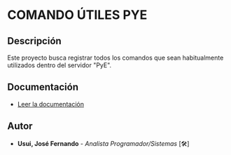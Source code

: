 # COMANDO ÚTILES PYE

## Descripción
Este proyecto busca registrar todos los comandos que sean habitualmente utilizados dentro del servidor "PyE".

## Documentación
* [Leer la documentación](doc/DOCUMENTACIÓN.md)

## Autor
* **Usui, José Fernando** - *Analista Programador/Sistemas* [🛠️]
